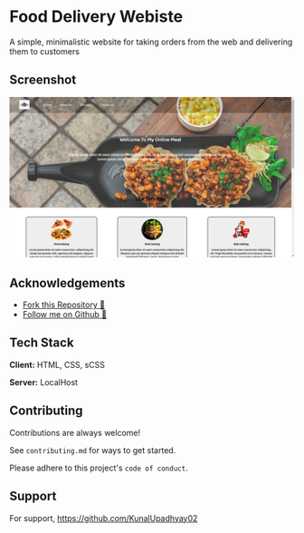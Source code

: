 
# Food Delivery Webiste
A simple, minimalistic website for taking orders from the web and delivering them to customers


## Screenshot

![Food Delivery](/Food-Delivery/img/Screenshot%20(183).png)



## Acknowledgements

 - [Fork this Repository 🍴](https://github.com/KunalUpadhyay02/HacktoberFest-2022/fork)
 - [Follow me on Github 📄](https://github.com/KunalUpadhyay02)


## Tech Stack

**Client:** HTML, CSS, sCSS

**Server:** LocalHost


## Contributing

Contributions are always welcome!

See `contributing.md` for ways to get started.

Please adhere to this project's `code of conduct`.


## Support

For support, https://github.com/KunalUpadhyay02


